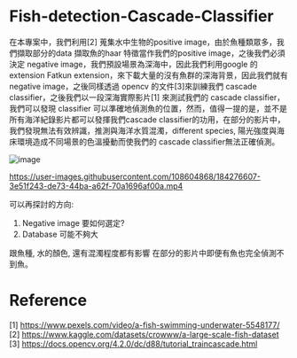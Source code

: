 # Fish-detection-Cascade-Classifier


在本專案中，我們利用[2] 蒐集水中生物的positive image，由於魚種類眾多，我們擷取部分的data 擷取魚的haar 特徵當作我們的positive image，之後我們必須決定 negative image，我們預設場景為深海中，因此我們利用google 的extension Fatkun extension，來下載大量的沒有魚群的深海背景，因此我們就有 negative image，之後同樣透過 opencv 的文件[3]來訓練我們 cascade classifier，之後我們以一段深海實際影片[1] 來測試我們的 cascade classifier，我們可以發現 classifier 可以準確地偵測魚的位置，然而，值得一提的是，並不是所有海洋紀錄影片都可以發揮我們cascade classifier的功用，在部分的影片中，我們發現無法有效辨識，推測與海洋水質混濁，different species, 陽光強度與海床環境造成不同場景的色溫擾動而使我們的 cascade classifier無法正確偵測。





![image](https://user-images.githubusercontent.com/108604868/183370854-14a2f97e-77d5-4182-ae53-26dcb7a396b7.png)














https://user-images.githubusercontent.com/108604868/184276607-3e51f243-de73-44ba-a62f-70a1696af00a.mp4













可以再探討的方向:
1. Negative image 要如何選定?
2. Database 可能不夠大








跟魚種, 水的顏色, 還有混濁程度都有影響
在部分的影片中即便有魚也完全偵測不到魚。




# Reference
[1] https://www.pexels.com/video/a-fish-swimming-underwater-5548177/  
[2] https://www.kaggle.com/datasets/crowww/a-large-scale-fish-dataset  
[3] https://docs.opencv.org/4.2.0/dc/d88/tutorial_traincascade.html 
